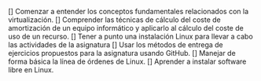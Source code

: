 [] Comenzar a entender los conceptos fundamentales relacionados con la virtualización.
[] Comprender las técnicas de cálculo del coste de amortización de un equipo informático y aplicarlo al cálculo del coste de uso de un recurso.
[] Tener a punto una instalación Linux para llevar a cabo las actividades de la asignatura
[] Usar los métodos de entrega de ejercicios propuestos para la asignatura usando GitHub.
[] Manejar de forma básica la línea de órdenes de Linux.
[] Aprender a instalar software libre en Linux.
